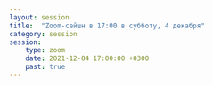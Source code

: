 ```yaml
---
layout: session
title:  "Zoom-сейшн в 17:00 в субботу, 4 декабря"
category: session
session:
    type: zoom
    date: 2021-12-04 17:00:00 +0300
    past: true
---
```

